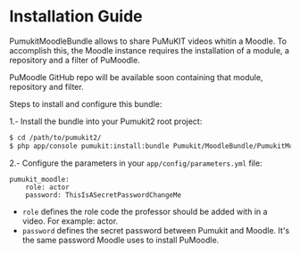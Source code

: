 Installation Guide
==================

PumukitMoodleBundle allows to share PuMuKIT videos whitin a Moodle.
To accomplish this, the Moodle instance requires the installation of
a module, a repository and a filter of PuMoodle.

PuMoodle GitHub repo will be available soon containing that module,
repository and filter.


Steps to install and configure this bundle:

1.- Install the bundle into your Pumukit2 root project:

```bash
$ cd /path/to/pumukit2/
$ php app/console pumukit:install:bundle Pumukit/MoodleBundle/PumukitMoodleBundle
```

2.- Configure the parameters in your `app/config/parameters.yml` file:

```
pumukit_moodle:
    role: actor
    password: ThisIsASecretPasswordChangeMe
```

* `role` defines the role code the professor should be added with in a video. For example: actor.
* `password` defines the secret password between Pumukit and Moodle. It's the same password Moodle uses to install PuMoodle.
